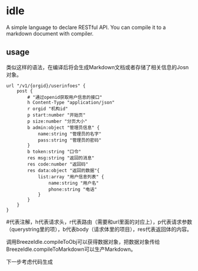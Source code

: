 # idle
A simple language to declare RESTful API. You can compile it to a markdown document with compiler.

## usage


类似这样的语法，在编译后将会生成Markdown文档或者存储了相关信息的Josn对象。


    url "/v1/{orgid}/userinfoes" {
        post {
            # "通过openid获取用户信息的接口"
            h Content-Type "application/json"
            r orgid "机构id"
            p start:number "开始页"
            p size:number "分页大小"
            b admin:object "管理员信息" {
                name:string "管理员的名字"
                pass:string "管理员的密码"
            }
            b token:string "口令"
            res msg:string "返回的消息"
            res code:number "返回码"
            res data:object "返回的数据"{
                list:array "用户信息列表" {
                    name:string "用户名"
                    phone:string "电话"
                }
            }
        }        
    }
    
\#代表注解，h代表请求头，r代表路由（需要和url里面的对应上），p代表请求参数（querystring里的项），b代表body（请求体里的项目），res代表返回体的内容。

调用BreezeIdle.compileToObj可以获得数据对象，把数据对象传给BreezeIdle.compileToMarkdown可以生产Markdown。

下一步考虑代码生成
